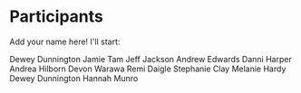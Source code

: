 
# Participants

Add your name here! I'll start:

Dewey Dunnington
Jamie Tam
Jeff Jackson
Andrew Edwards
Danni Harper
Andrea Hilborn
Devon Warawa
Remi Daigle
Stephanie Clay
Melanie Hardy
Dewey Dunnington
Hannah Munro
